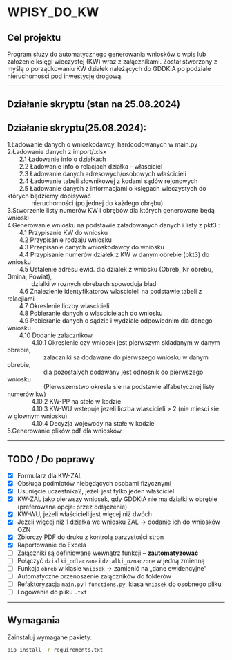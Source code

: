# WPISY_DO_KW

## Cel projektu

Program służy do automatycznego generowania wniosków o wpis lub założenie księgi wieczystej (KW) wraz z załącznikami. Został stworzony z myślą o porządkowaniu KW działek należących do GDDKiA po podziale nieruchomości pod inwestycję drogową.

---

## Działanie skryptu (stan na 25.08.2024)

## Działanie skryptu(25.08.2024):

1.Ładowanie danych o wnioskodawcy, hardcodowanych w main.py  
2.Ładowanie danych z import/.xlsx  
  2.1 Ładowanie info o działkach  
  2.2 Ładowanie info o relacjach działka - właściciel  
  2.3 Ładowanie danych adresowych/osobowych właścicieli  
  2.4 Ładowanie tabeli słownikowej z kodami sądów rejonowych  
  2.5 Ładowanie danych z informacjami o księgach wieczystych do których będziemy dopisywać  
    nieruchomości (po jednej do każdego obrębu)  
3.Stworzenie listy numerów KW i obrębów dla których generowane będą wnioski  
4.Generowanie wniosku na podstawie załadowanych danych i listy z pkt3.:  
  4.1 Przypisanie KW do wniosku  
  4.2 Przypisanie rodzaju wniosku  
  4.3 Przepisanie danych wnioskodawcy do wniosku  
  4.4 Przypisanie numerów działek z KW w danym obrebie (pkt3) do wniosku  
  4.5 Ustalenie adresu ewid. dla dzialek z wniosku (Obreb, Nr obrebu, Gmina, Powiat),  
    dzialki w roznych obrebach spowoduja bład  
  4.6 Znalezienie identyfikatorow wlascicieli na podstawie tabeli z relacjiami  
  4.7 Okreslenie liczby wlascicieli  
  4.8 Pobieranie danych o wlascicielach do wniosku  
  4.9 Pobieranie danych o sądzie i wydziale odpowiednim dla danego wniosku  
  4.10 Dodanie zalacznikow  
    4.10.1 Okreslenie czy wniosek jest pierwszym skladanym w danym obrebie,  
      zalaczniki sa dodawane do pierwszego wniosku w danym obrebie,  
      dla pozostalych dodawany jest odnosnik do pierwszego wniosku  
      (Pierwszenstwo okresla sie na podstawie alfabetycznej listy numerów kw)  
    4.10.2 KW-PP na stałe w kodzie  
    4.10.3 KW-WU wstepuje jezeli liczba wlascicieli > 2 (nie miesci sie w glownym wniosku)  
    4.10.4 Decyzja wojewody na stałe w kodzie  
5.Generowanie plików pdf dla wniosków.


---


## TODO / Do poprawy

- [x] Formularz dla KW-ZAL
- [x] Obsługa podmiotów niebędących osobami fizycznymi
- [x] Usunięcie uczestnika2, jeżeli jest tylko jeden właściciel
- [x] KW-ZAL jako pierwszy wniosek, gdy GDDKiA nie ma działki w obrębie (preferowana opcja: przez odłączenie)
- [x] KW-WU, jeżeli właścicieli jest więcej niż dwóch
- [x] Jeżeli więcej niż 1 działka we wniosku ZAL → dodanie ich do wniosków OZN
- [x] Zbiorczy PDF do druku z kontrolą parzystości stron
- [x] Raportowanie do Excela
- [ ] Załączniki są definiowane wewnątrz funkcji – **zautomatyzować**
- [ ] Połączyć `dzialki_odlaczane` i `dzialki_oznaczone` w jedną zmienną
- [ ] Funkcja `obreb` w klasie `Wniosek` → zamienić na „dane ewidencyjne”
- [ ] Automatyczne przenoszenie załączników do folderów
- [ ] Refaktoryzacja `main.py` i `functions.py`, klasa `Wniosek` do osobnego pliku
- [ ] Logowanie do pliku `.txt`

---

## Wymagania

Zainstaluj wymagane pakiety:
```bash
pip install -r requirements.txt
